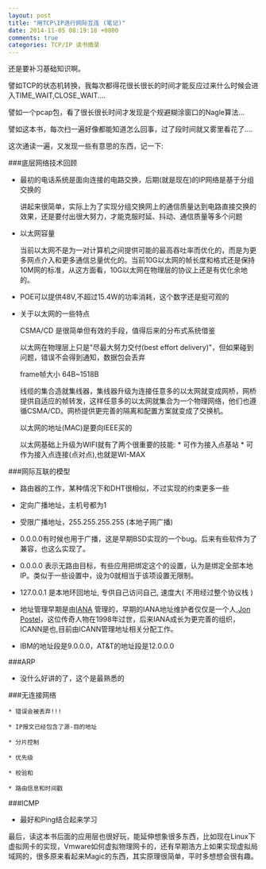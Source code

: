 ```yaml
---
layout: post
title: "用TCP\IP进行网际互连 (笔记)"
date: 2014-11-05 08:19:18 +0800
comments: true
categories: TCP/IP 读书摘录
---
```


还是要补习基础知识啊。

譬如TCP的状态机转换，我每次都得花很长很长的时间才能反应过来什么时候会进入TIME_WAIT,CLOSE_WAIT....

譬如一个pcap包，看了很长很长时间才发现是个规避糊涂窗口的Nagle算法...

譬如这本书，每次扫一遍好像都能知道怎么回事，过了段时间就又雾里看花了....

这次通读一遍，又发现一些有意思的东西，记一下:

###底层网络技术回顾

* 最初的电话系统是面向连接的电路交换，后期(就是现在)的IP网络是基于分组交换的

    讲起来很简单，实际上为了实现分组交换网上的通信质量达到电路直接交换的效果，还是要付出很大努力，才能克服时延、抖动、通信质量等多个问题

* 以太网容量

    当前以太网不是为一对计算机之间提供可能的最高吞吐率而优化的，而是为更多网点介入和更多通信总量优化的。当前10G以太网的帧长度和格式还是保持10M网的标准，从这方面看，10G以太网在物理层的协议上还是有优化余地的。

* POE可以提供48V,不超过15.4W的功率消耗，这个数字还是挺可观的

* 关于以太网的一些特点

    CSMA/CD 是很简单但有效的手段，值得后来的分布式系统借鉴

    以太网在物理层上只是"尽最大努力交付(best effort delivery)"，但如果碰到问题，错误不会得到通知，数据包会丢弃

    frame帧大小 64B~1518B

    线缆的集合造就集线器，集线器升级为连接任意多的以太网就变成网桥，网桥提供自适应的帧转发，这样任意多的以太网就集合为一个物理网络，他们也遵循CSMA/CD。网桥提供更完善的隔离和配置方案就变成了交换机。

    以太网的地址(MAC)是要向IEEE买的

    以太网基础上升级为WIFI就有了两个很重要的技能:
      * 可作为接入点基站
      * 可作为接入点连接(点对点),也就是WI-MAX


###网际互联的模型

* 路由器的工作，某种情况下和DHT很相似，不过实现的约束更多一些

* 定向广播地址，主机号都为1

* 受限广播地址，255.255.255.255 (本地子网广播)

* 0.0.0.0有时候也用于广播，这是早期BSD实现的一个bug。后来有些软件为了兼容，也这么实现了。

* 0.0.0.0 表示无路由目标，有些应用把绑定这个的设置，认为是绑定全部本地IP。类似于一些设置中，设为0就相当于该项设置无限制。

* 127.0.0.1 是本地环回地址, 专供自己访问自己, 速度大( 不用经过整个协议栈 )

* 地址管理早期是由[IANA](https://www.iana.org/about ) 管理的，早期的IANA地址维护者仅仅是一个人,[Jon Postel](http://en.wikipedia.org/wiki/Jon_Postel )，这位传奇人物在1998年过世，后来IANA成长为更完善的组织，ICANN是也,目前由ICANN管理地址相关分配工作。

* IBM的地址段是9.0.0.0，AT&T的地址段是12.0.0.0

###ARP

* 没什么好讲的了，这个是最熟悉的

###无连接网络

    * 错误会被丢弃!!!

    * IP报文已经包含了源-目的地址

    * 分片控制

    * 优先级

    * 校验和

    * 路由信息和时间戳

###ICMP

* 最好和Ping结合起来学习


最后，读这本书后面的应用层也很好玩，能延伸想象很多东西，比如现在Linux下虚拟网卡的实现，Vmware如何虚拟物理网卡的，还有早期浩方上如果实现虚拟局域网的，很多原来看起来Magic的东西，其实原理很简单，平时多想想会很有趣。
